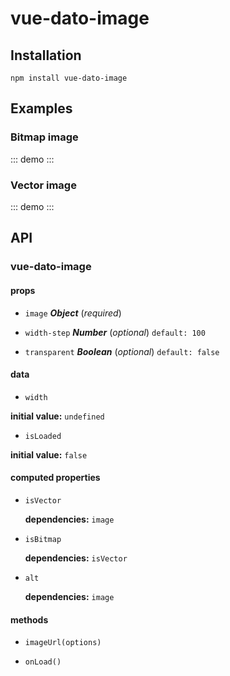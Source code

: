 # vue-dato-image

## Installation

```
npm install vue-dato-image
```

## Examples

### Bitmap image

::: demo
<vue-dato-image :image="{
  url: 'https://www.datocms-assets.com/6524/1559739750-quantum-inspire-editor.jpg',
  width: 1496,
  height: 932,
  format: 'jpg'
}"></vue-dato-image>
:::

### Vector image

::: demo
<vue-dato-image :image="{
   width: null,
   height: null,
   format: 'svg',
   url: 'https://www.datocms-assets.com/6524/1543322842-heroes.svg',
   alt: null
}"></vue-dato-image>
:::

<!-- The API section is auto generated, don't touch please -->

## API

### vue-dato-image 

#### props 

- `image` ***Object*** (*required*) 

- `width-step` ***Number*** (*optional*) `default: 100` 

- `transparent` ***Boolean*** (*optional*) `default: false` 

#### data 

- `width` 

**initial value:** `undefined` 

- `isLoaded` 

**initial value:** `false` 

#### computed properties 

- `isVector` 

   **dependencies:** `image` 

- `isBitmap` 

   **dependencies:** `isVector` 

- `alt` 

   **dependencies:** `image` 

#### methods 

- `imageUrl(options)` 

- `onLoad()` 
